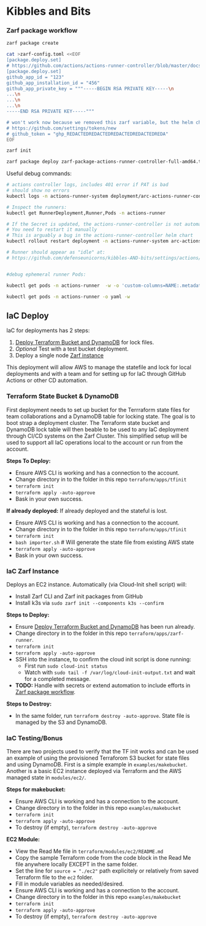 # Kibbles and Bits 

### Zarf package workflow

```bash
zarf package create

cat >zarf-config.toml <<EOF
[package.deploy.set]
# https://github.com/actions/actions-runner-controller/blob/master/docs/authenticating-to-the-github-api.md#deploying-using-github-app-authentication
[package.deploy.set]
github_app_id = "123"
github_app_installation_id = "456"
github_app_private_key = """-----BEGIN RSA PRIVATE KEY-----\n
...\n
...\n
...\n
-----END RSA PRIVATE KEY-----"""

# won't work now because we removed this zarf variable, but the helm chart supports a PAT too:
# https://github.com/settings/tokens/new
# github_token = "ghp_REDACTEDREDACTEDREDACTEDREDACTEDREDA"
EOF

zarf init

zarf package deploy zarf-package-actions-runner-controller-full-amd64.tar.zst
```


Useful debug commands:
```bash
# actions controller logs, includes 401 error if PAT is bad
# should show no errors
kubectl logs -n actions-runner-system deployment/arc-actions-runner-controller -f

# Inspect the runners:
kubectl get RunnerDeployment,Runner,Pods -n actions-runner

# If the Secret is updated, the actions-runner-controller is not automatically restarted
# You need to restart it manually
# This is arguably a bug in the actions-runner-controller helm chart
kubectl rollout restart deployment -n actions-runner-system arc-actions-runner-controller

# Runner should appear as "idle" at:
# https://github.com/defenseunicorns/kibbles-AND-bits/settings/actions/runners


#debug ephemeral runner Pods:

kubectl get pods -n actions-runner  -w -o 'custom-columns=NAME:.metadata.name,IMAGES:.spec.containers[*].image,VOLUMES:.spec.volumes[*].name,PHASE:.status.phase'

kubectl get pods -n actions-runner -o yaml -w
```

## IaC Deploy

IaC for deployments has 2 steps: 
1. [Deploy Terraform Bucket and DynamoDB](#terraform-state-bucket-&-dynamodb)  for lock files.
  1. *Optional* Test with a test bucket deployment. 
1. Deploy a single node [Zarf instance](#iac-zarf-instance)

This deployment will allow AWS to manage the statefile and lock for local deployments and with a team and for setting up for IaC through GitHub Actions or other CD automation.


### Terraform State Bucket & DynamoDB

First deployment needs to set up bucket for the Terrraform state files for team collaborations and a DynamoDB table for locking state. The goal is to boot strap a deployment cluster. The Terraform state bucket and DynamoDB lock table will then beable to be used to any IaC deployment through CI/CD systems on the Zarf Cluster. This simplified setup will be used to support all IaC operations local to the account or run from the account.

**Steps To Deploy:** 
* Ensure AWS CLI is working and has a connection to the account. 
* Change directory in to the folder in this repo `terraform/apps/tfinit`
* `terraform init`
* `terraform apply -auto-approve`
* Bask in your own success.

**If already deployed:**
If already deployed and the stateful is lost. 
* Ensure AWS CLI is working and has a connection to the account. 
* Change directory in to the folder in this repo `terraform/apps/tfinit`
* `terraform init`
* `bash importer.sh` # Will generate the state file from existing AWS state
* `terraform apply -auto-approve`
* Bask in your own success.

### IaC Zarf Instance

Deploys an EC2 instance. Automatically (via Cloud-Init shell script) will:
* Install Zarf CLI and Zarf init packages from GitHub
* Install k3s via `sudo zarf init --components k3s --confirm`

**Steps to Deploy:**
* Ensure [Deploy Terraform Bucket and DynamoDB](#terraform-state-bucket-&-dynamodb) has been run already. 
* Change directory in to the folder in this repo `terraform/apps/zarf-runner`.
* `terraform init`
* `terraform apply -auto-approve`
* SSH into the instance, to confirm the cloud init script is done running:
  * First run `sudo cloud-init status`
  * Watch with `sudo tail -f /var/log/cloud-init-output.txt` and wait for a completed message.
* **TODO:** Handle with secrets or extend automation to include efforts in [Zarf package workflow](#zarf-package-workflow).

**Steps to Destroy:**
* In the same folder, run `terraform destroy -auto-approve`. State file is managed by the S3 and DynamoDB.

### IaC Testing/Bonus

There are two projects used to verify that the TF init works and can be used an example of using the provisioned Terraforom S3 bucket for state files and using DynamoDB. First is a simple example in `examples/makebucket`. Another is a basic EC2 instance deployed via Terraform and the AWS managed state in `modules/ec2/`. 

**Steps for makebucket:**
* Ensure AWS CLI is working and has a connection to the account. 
* Change directory in to the folder in this repo `examples/makebucket`
* `terraform init`
* `terraform apply -auto-approve`
* To destroy (if empty), `terraform destroy -auto-approve`

**EC2 Module:**
* View the Read Me file in `terraform/modules/ec2/README.md`
* Copy the sample Terraform code from the code block in the Read Me file anywhere locally EXCEPT in the same folder.
* Set the line for `source = "./ec2"` path explicitely or relatively from saved Terraform file to the `ec2` folder.
* Fill in module variables as needed/desired.
* Ensure AWS CLI is working and has a connection to the account. 
* Change directory in to the folder in this repo `examples/makebucket`
* `terraform init`
* `terraform apply -auto-approve`
* To destroy (if empty), `terraform destroy -auto-approve`
 
